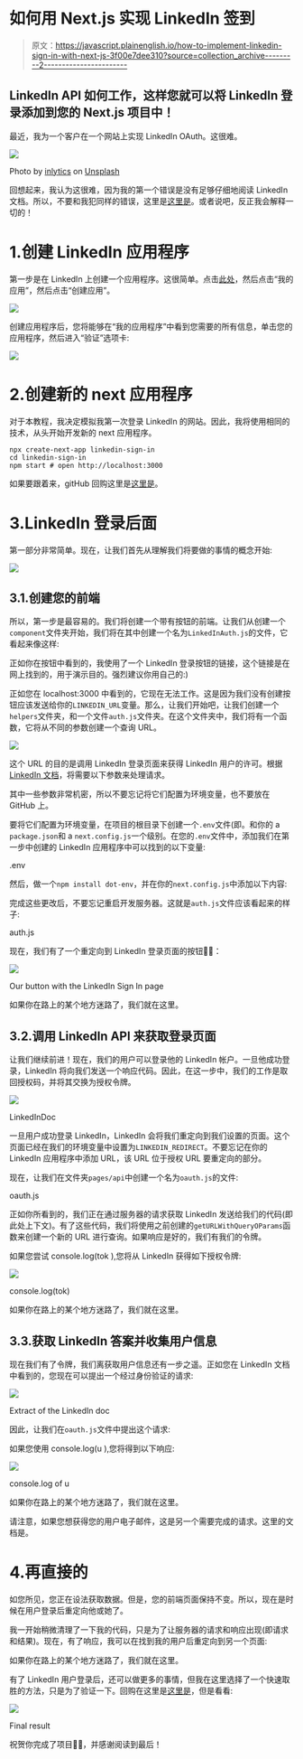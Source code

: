 # 如何用 Next.js 实现 LinkedIn 签到

> 原文：<https://javascript.plainenglish.io/how-to-implement-linkedin-sign-in-with-next-js-3f00e7dee310?source=collection_archive---------2----------------------->

## LinkedIn API 如何工作，这样您就可以将 LinkedIn 登录添加到您的 Next.js 项目中！

最近，我为一个客户在一个网站上实现 LinkedIn OAuth。这很难。

![](img/fff57c88137ad8e88362189d26e2e416.png)

Photo by [inlytics](https://unsplash.com/@inlytics?utm_source=unsplash&utm_medium=referral&utm_content=creditCopyText) on [Unsplash](https://unsplash.com/s/photos/linkedin?utm_source=unsplash&utm_medium=referral&utm_content=creditCopyText)

回想起来，我认为这很难，因为我的第一个错误是没有足够仔细地阅读 LinkedIn 文档。所以，不要和我犯同样的错误，这里是[这里是](https://docs.microsoft.com/fr-fr/linkedin/consumer/integrations/self-serve/sign-in-with-linkedin)。或者说吧，反正我会解释一切的！

# 1.创建 LinkedIn 应用程序

第一步是在 LinkedIn 上创建一个应用程序。这很简单。点击[此处](https://www.linkedin.com/developers/)，然后点击“我的应用”，然后点击“创建应用”。

![](img/4ac1bb35eec35b02fde0b8c2710fc3c8.png)

创建应用程序后，您将能够在“我的应用程序”中看到您需要的所有信息，单击您的应用程序，然后进入“验证”选项卡:

![](img/a4900cecd1443e759fc1253979062c3c.png)

# 2.创建新的 next 应用程序

对于本教程，我决定模拟我第一次登录 LinkedIn 的网站。因此，我将使用相同的技术，从头开始开发新的 next 应用程序。

```
npx create-next-app linkedin-sign-in
cd linkedin-sign-in
npm start # open http://localhost:3000
```

如果要跟着来，gitHub 回购这里是[这里是](https://github.com/marieqg/medium-linkedIn-sign-in)。

# 3.LinkedIn 登录后面

第一部分非常简单。现在，让我们首先从理解我们将要做的事情的概念开始:

![](img/262c4436aec26bbf134249b50d436c3a.png)

## 3.1.创建您的前端

所以，第一步是最容易的。我们将创建一个带有按钮的前端。让我们从创建一个`component`文件夹开始，我们将在其中创建一个名为`LinkedInAuth.js`的文件，它看起来像这样:

正如你在按钮中看到的，我使用了一个 LinkedIn 登录按钮的链接，这个链接是在网上找到的，用于演示目的。强烈建议你用自己的:)

正如您在 localhost:3000 中看到的，它现在无法工作。这是因为我们没有创建按钮应该发送给你的`LINKEDIN_URL`变量。那么，让我们开始吧，让我们创建一个`helpers`文件夹，和一个文件`auth.js`文件夹。在这个文件夹中，我们将有一个函数，它将从不同的参数创建一个查询 URL。

![](img/add5ffb9dd2df8c521a884bf75029b20.png)

这个 URL 的目的是调用 LinkedIn 登录页面来获得 LinkedIn 用户的许可。根据 [LinkedIn 文档](https://docs.microsoft.com/fr-fr/linkedin/shared/authentication/authorization-code-flow?context=linkedin/context)，将需要以下参数来处理请求。

其中一些参数非常机密，所以不要忘记将它们配置为环境变量，也不要放在 GitHub 上。

要将它们配置为环境变量，在项目的根目录下创建一个`.env`文件(即。和你的 a `package.json`和 a `next.config.js`一个级别。在您的`.env`文件中，添加我们在第一步中创建的 LinkedIn 应用程序中可以找到的以下变量:

.env

然后，做一个`npm install dot-env`，并在你的`next.config.js`中添加以下内容:

完成这些更改后，不要忘记重启开发服务器。这就是`auth.js`文件应该看起来的样子:

auth.js

现在，我们有了一个重定向到 LinkedIn 登录页面的按钮🎊🎉：

![](img/3ef10b75930fc8886aef82c9a4844f24.png)

Our button with the LinkedIn Sign In page

如果你在路上的某个地方迷路了，我们就在这里。

## 3.2.调用 LinkedIn API 来获取登录页面

让我们继续前进！现在，我们的用户可以登录他的 LinkedIn 帐户。一旦他成功登录，LinkedIn 将向我们发送一个响应代码。因此，在这一步中，我们的工作是取回授权码，并将其交换为授权令牌。

![](img/d57cd4ab774a1f4d74909e3c1eb527e5.png)

LinkedInDoc

一旦用户成功登录 LinkedIn，LinkedIn 会将我们重定向到我们设置的页面。这个页面已经在我们的环境变量中设置为`LINKEDIN_REDIRECT`。不要忘记在你的 LinkedIn 应用程序中添加 URL，该 URL 位于授权 URL 要重定向的部分。

现在，让我们在文件夹`pages/api`中创建一个名为`oauth.js`的文件:

oauth.js

正如你所看到的，我们正在通过服务器的请求获取 LinkedIn 发送给我们的代码(即此处上下文)。有了这些代码，我们将使用之前创建的`getURLWithQueryOParams`函数来创建一个新的 URL 进行查询。如果响应是好的，我们有我们的令牌。

如果您尝试 console.log(tok ),您将从 LinkedIn 获得如下授权令牌:

![](img/0a90e90f8fc996b2700e10a3dc9a48d0.png)

console.log(tok)

如果你在路上的某个地方迷路了，我们就在这里。

## 3.3.获取 LinkedIn 答案并收集用户信息

现在我们有了令牌，我们离获取用户信息还有一步之遥。正如您在 LinkedIn 文档中看到的，您现在可以提出一个经过身份验证的请求:

![](img/e0461833d22dd844425675d9986ac3d3.png)

Extract of the LinkedIn doc

因此，让我们在`oauth.js`文件中提出这个请求:

如果您使用 console.log(u ),您将得到以下响应:

![](img/131b09068bd649a9fa3f0f329c965393.png)

console.log of u

如果你在路上的某个地方迷路了，我们就在这里。

请注意，如果您想获得您的用户电子邮件，这是另一个需要完成的请求。这里的文档是。

# 4.再直接的

如您所见，您正在设法获取数据。但是，您的前端页面保持不变。所以，现在是时候在用户登录后重定向他或她了。

我一开始稍微清理了一下我的代码，只是为了让服务器的请求和响应出现(即请求和结果)。现在，有了响应，我可以在找到我的用户后重定向到另一个页面:

如果你在路上的某个地方迷路了，我们就在这里。

有了 LinkedIn 用户登录后，还可以做更多的事情，但我在这里选择了一个快速取胜的方法，只是为了验证一下。回购在这里是[这里是](https://github.com/marieqg/medium-linkedIn-sign-in)，但是看看:

![](img/1c1ecf28f0c34cf391c2e4c44407fa32.png)

Final result

祝贺你完成了项目🎉🎊，并感谢阅读到最后！